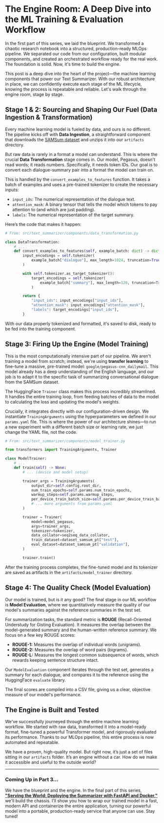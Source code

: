 # The Engine Room: A Deep Dive into the ML Training & Evaluation Workflow

In the first part of this series, we laid the blueprint. We transformed a chaotic research notebook into a structured, production-ready MLOps pipeline. We separated our code from our configuration, built modular components, and created an orchestrated workflow ready for the real work. The foundation is solid. Now, it's time to build the engine.

This post is a deep dive into the heart of the project—the machine learning components that power our Text Summarizer. With our robust architecture in place, we can confidently execute each stage of the ML lifecycle, knowing the process is repeatable and reliable. Let's walk through the engine room, stage by stage.

## Stage 1 & 2: Sourcing and Shaping Our Fuel (Data Ingestion & Transformation)

Every machine learning model is fueled by data, and ours is no different. The pipeline kicks off with **Data Ingestion**, a straightforward component that downloads the [SAMSum dataset](https://huggingface.co/datasets/samsum) and unzips it into our `artifacts` directory.

But raw data is rarely in a format a model can understand. This is where the crucial **Data Transformation** stage comes in. Our model, Pegasus, doesn't read words; it reads numbers. Specifically, it needs token IDs. Our goal is to convert each dialogue-summary pair into a format the model can train on.

This is handled by the `convert_examples_to_features` function. It takes a batch of examples and uses a pre-trained tokenizer to create the necessary inputs:

*   `input_ids`: The numerical representation of the dialogue text.
*   `attention_mask`: A binary tensor that tells the model which tokens to pay attention to (and which are just padding).
*   `labels`: The numerical representation of the target summary.

Here’s the code that makes it happen:

```python
# From: src/text_summarizer/components/data_transformation.py

class DataTransformation:
    # ...
    def convert_examples_to_features(self, example_batch: dict) -> dict:
        input_encodings = self.tokenizer(
            example_batch["dialogue"], max_length=1024, truncation=True
        )

        with self.tokenizer.as_target_tokenizer():
            target_encodings = self.tokenizer(
                example_batch["summary"], max_length=128, truncation=True
            )

        return {
            "input_ids": input_encodings["input_ids"],
            "attention_mask": input_encodings["attention_mask"],
            "labels": target_encodings["input_ids"],
        }
```
With our data properly tokenized and formatted, it's saved to disk, ready to be fed into the training component.

## Stage 3: Firing Up the Engine (Model Training)

This is the most computationally intensive part of our pipeline. We aren't training a model from scratch; instead, we're using **transfer learning** to fine-tune a massive, pre-trained model: `google/pegasus-cnn_dailymail`. This model already has a deep understanding of the English language, and our job is to adapt it to the specific task of summarizing conversational dialogue from the SAMSum dataset.

The HuggingFace `Trainer` class makes this process incredibly streamlined. It handles the entire training loop, from feeding batches of data to the model to calculating the loss and updating the model's weights.

Crucially, it integrates directly with our configuration-driven design. We instantiate `TrainingArguments` using the hyperparameters we defined in our `params.yaml` file. This is where the power of our architecture shines—to run a new experiment with a different batch size or learning rate, we just change the YAML file, not the code.

```python
# From: src/text_summarizer/components/model_trainer.py

from transformers import TrainingArguments, Trainer

class ModelTrainer:
    # ...
    def train(self) -> None:
        # ... (device and model setup)

        trainer_args = TrainingArguments(
            output_dir=self.config.root_dir,
            num_train_epochs=self.params.num_train_epochs,
            warmup_steps=self.params.warmup_steps,
            per_device_train_batch_size=self.params.per_device_train_batch_size,
            # ... more arguments from params.yaml
        )

        trainer = Trainer(
            model=model_pegasus,
            args=trainer_args,
            tokenizer=tokenizer,
            data_collator=seq2seq_data_collator,
            train_dataset=dataset_samsum_pt["test"],
            eval_dataset=dataset_samsum_pt["validation"],
        )

        trainer.train()
```
After the training process completes, the fine-tuned model and its tokenizer are saved as artifacts in the `artifacts/model_trainer` directory.

## Stage 4: The Quality Check (Model Evaluation)

Our model is trained, but is it any good? The final stage in our ML workflow is **Model Evaluation**, where we quantitatively measure the quality of our model's summaries against the reference summaries in the test set.

For summarization tasks, the standard metric is **ROUGE** (Recall-Oriented Understudy for Gisting Evaluation). It measures the overlap between the model-generated summary and the human-written reference summary. We focus on a few key ROUGE scores:

*   **ROUGE-1:** Measures the overlap of individual words (unigrams).
*   **ROUGE-2:** Measures the overlap of word pairs (bigrams).
*   **ROUGE-L:** Measures the longest common subsequence of words, which rewards keeping sentence structure intact.

Our `ModelEvaluation` component iterates through the test set, generates a summary for each dialogue, and compares it to the reference using the HuggingFace `evaluate` library.

The final scores are compiled into a CSV file, giving us a clear, objective measure of our model's performance.

## The Engine is Built and Tested

We've successfully journeyed through the entire machine learning workflow. We started with raw data, transformed it into a model-ready format, fine-tuned a powerful Transformer model, and rigorously evaluated its performance. Thanks to our MLOps pipeline, this entire process is now automated and repeatable.

We have a proven, high-quality model. But right now, it’s just a set of files sitting in our `artifacts` folder. It’s an engine without a car. How do we make it accessible and useful to the outside world?

---

### **Coming Up in Part 3...**

We have the blueprint and the engine. In the final part of this series, [**"Serving the World: Deploying the Summarizer with FastAPI and Docker,"**](posts/text-summarizer-journey-serving-the-model-part-3.html) we'll build the chassis. I’ll show you how to wrap our trained model in a fast, modern API and containerize the entire application, turning our powerful model into a portable, production-ready service that anyone can use. Stay tuned!
